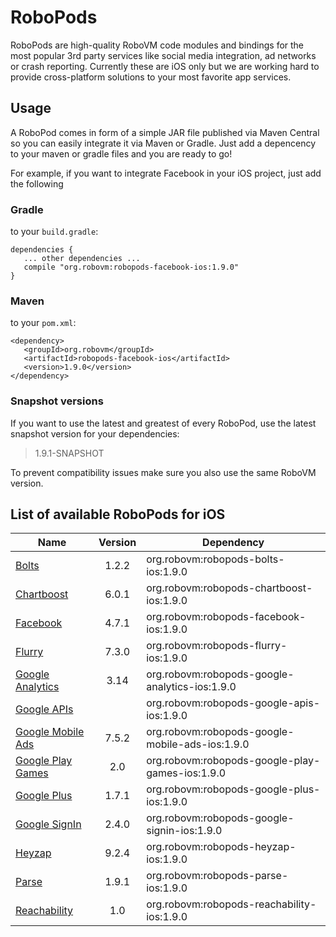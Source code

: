 # RoboPods

RoboPods are high-quality RoboVM code modules and bindings for the most popular 3rd party services 
like social media integration, ad networks or crash reporting. 
Currently these are iOS only but we are working hard to provide cross-platform solutions 
to your most favorite app services.

## Usage

A RoboPod comes in form of a simple JAR file published via Maven Central so you can easily 
integrate it via Maven or Gradle.
Just add a depencency to your maven or gradle files and you are ready to go!

For example, if you want to integrate Facebook in your iOS project, just add the following

### Gradle

to your `build.gradle`:

```
dependencies {
   ... other dependencies ...
   compile "org.robovm:robopods-facebook-ios:1.9.0"
}
```

### Maven

to your `pom.xml`:

```
<dependency>
   <groupId>org.robovm</groupId>
   <artifactId>robopods-facebook-ios</artifactId>
   <version>1.9.0</version>
</dependency>
```

### Snapshot versions

If you want to use the latest and greatest of every RoboPod, use the latest snapshot version for your dependencies:

> 1.9.1-SNAPSHOT

To prevent compatibility issues make sure you also use the same RoboVM version.

## List of available RoboPods for iOS

|                  Name                   | Version | Dependency                                      |
|-----------------------------------------|:-------:|-------------------------------------------------|
| [Bolts](bolts/)                         | 1.2.2   | org.robovm:robopods-bolts-ios:1.9.0             |
| [Chartboost](chartboost/)               | 6.0.1   | org.robovm:robopods-chartboost-ios:1.9.0        |
| [Facebook](facebook/)                   | 4.7.1   | org.robovm:robopods-facebook-ios:1.9.0          |
| [Flurry](flurry/)                       | 7.3.0   | org.robovm:robopods-flurry-ios:1.9.0            |
| [Google Analytics](google-analytics/)   | 3.14    | org.robovm:robopods-google-analytics-ios:1.9.0  |
| [Google APIs](google-apis/)             |         | org.robovm:robopods-google-apis-ios:1.9.0       |
| [Google Mobile Ads](google-mobile-ads/) | 7.5.2   | org.robovm:robopods-google-mobile-ads-ios:1.9.0 |
| [Google Play Games](google-play-games/) | 2.0     | org.robovm:robopods-google-play-games-ios:1.9.0 |
| [Google Plus](google-plus/)             | 1.7.1   | org.robovm:robopods-google-plus-ios:1.9.0       |
| [Google SignIn](google-signin/)         | 2.4.0   | org.robovm:robopods-google-signin-ios:1.9.0     |
| [Heyzap](heyzap/)                       | 9.2.4   | org.robovm:robopods-heyzap-ios:1.9.0            |
| [Parse](parse/)                         | 1.9.1   | org.robovm:robopods-parse-ios:1.9.0             |
| [Reachability](reachability/)           | 1.0     | org.robovm:robopods-reachability-ios:1.9.0      |